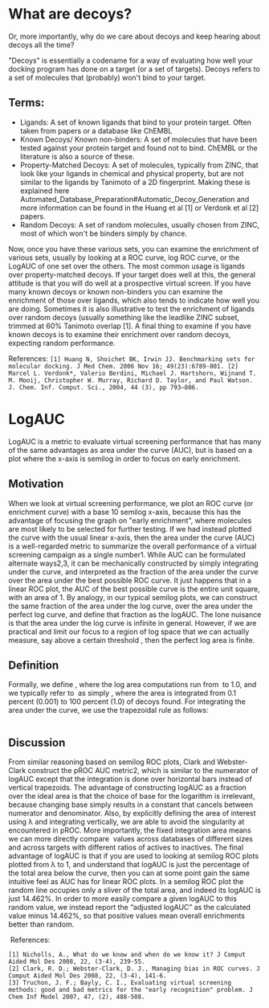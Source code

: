 # What are decoys?
Or, more importantly, why do we care about decoys and keep hearing about decoys all the time?

"Decoys" is essentially a codename for a way of evaluating how well your docking program has done on a target (or a set of targets). Decoys refers to a set of molecules that (probably) won't bind to your target. 
## Terms:
* Ligands: A set of known ligands that bind to your protein target. Often taken from papers or a database like ChEMBL
* Known Decoys/ Known non-binders: A set of molecules that have been tested against your protein target and found not to bind. ChEMBL or the literature is also a source of these.
* Property-Matched Decoys: A set of molecules, typically from ZINC, that look like your ligands in chemical and physical property, but are not similar to the ligands by Tanimoto of a 2D fingerprint. Making these is explained here Automated_Database_Preparation#Automatic_Decoy_Generation and more information can be found in the Huang et al [1] or Verdonk et al [2] papers.
* Random Decoys: A set of random molecules, usually chosen from ZINC, most of which won't be binders simply by chance.

Now, once you have these various sets, you can examine the enrichment of various sets, usually by looking at a ROC curve, log ROC curve, or the LogAUC of one set over the others. The most common usage is ligands over property-matched decoys. If your target does well at this, the general attitude is that you will do well at a prospective virtual screen. If you have many known decoys or known non-binders you can examine the enrichment of those over ligands, which also tends to indicate how well you are doing. Sometimes it is also illustrative to test the enrichment of ligands over random decoys (usually something like the leadlike ZINC subset, trimmed at 60% Tanimoto overlap [1]. A final thing to examine if you have known decoys is to examine their enrichment over random decoys, expecting random performance.

References:
``
[1] Huang N, Shoichet BK, Irwin JJ. Benchmarking sets for molecular docking. J Med Chem. 2006 Nov 16; 49(23):6789-801.
[2] Marcel L. Verdonk*, Valerio Berdini, Michael J. Hartshorn, Wijnand T. M. Mooij, Christopher W. Murray, Richard D. Taylor, and Paul Watson. J. Chem. Inf. Comput. Sci., 2004, 44 (3), pp 793–806.
``
# LogAUC
LogAUC is a metric to evaluate virtual screening performance that has many of the same advantages as area under the curve (AUC), but is based on a plot where the x-axis is semilog in order to focus on early enrichment.
## Motivation
When we look at virtual screening performance, we plot an ROC curve (or enrichment curve) with a base 10 semilog x-axis, because this has the advantage of focusing the graph on "early enrichment", where molecules are most likely to be selected for further testing. If we had instead plotted the curve with the usual linear x-axis, then the area under the curve (AUC) is a well-regarded metric to summarize the overall performance of a virtual screening campaign as a single number1. While AUC can be formulated alternate ways2,3, it can be mechanically constructed by simply integrating under the curve, and interpreted as the fraction of the area under the curve over the area under the best possible ROC curve. It just happens that in a linear ROC plot, the AUC of the best possible curve is the entire unit square, with an area of 1. By analogy, in our typical semilog plots, we can construct the same fraction of the area under the log curve, over the area under the perfect log curve, and define that fraction as the logAUC. The lone nuisance is that the area under the log curve is infinite in general. However, if we are practical and limit our focus to a region of log space that we can actually measure, say above a certain threshold <math>\lambda</math>, then the perfect log area is finite.
## Definition
Formally, we define <math>logAUC_\lambda</math>, where the log area computations run from <math>\lambda</math> to 1.0, and we typically refer to <math>logAUC_{0.001}</math> as simply <math>logAUC</math>, where the area is integrated from 0.1 percent (0.001) to 100 percent (1.0) of decoys found. For integrating the area under the curve, we use the trapezoidal rule as follows:

<math>LogAUC_\lambda=\frac{\displaystyle \sum_{i}^{where~x_i\ge\lambda} (\log_{10} x_{i+1} - \log_{10} x_i)(\frac{y_{i+1}+y_i}{2})}{\log_{10}\frac{1}{\lambda}}</math>
## Discussion
From similar reasoning based on semilog ROC plots, Clark and Webster-Clark construct the pROC AUC metric2, which is similar to the numerator of logAUC except that the integration is done over horizontal bars instead of vertical trapezoids. The advantage of constructing logAUC as a fraction over the ideal area is that the choice of base for the logarithm is irrelevant, because changing base simply results in a constant that cancels between numerator and denominator. Also, by explicitly defining the area of interest using λ and integrating vertically, we are able to avoid the singularity at <math>x_i=0</math> encountered in pROC. More importantly, the fixed integration area means we can more directly compare <math>logAUC_\lambda</math> values across databases of different sizes and across targets with different ratios of actives to inactives. The final advantage of logAUC is that if you are used to looking at semilog ROC plots plotted from λ to 1, and understand that logAUC is just the percentage of the total area below the curve, then you can at some point gain the same intuitive feel as AUC has for linear ROC plots. In a semilog ROC plot the random line occupies only a sliver of the total area, and indeed its logAUC is just 14.462%. In order to more easily compare a given logAUC to this random value, we instead report the “adjusted logAUC” as the calculated value minus 14.462%, so that positive values mean overall enrichments better than random.

<math>Adjusted~LogAUC=LogAUC_{0.001}-0.14462</math>
References:
```
[1] Nicholls, A., What do we know and when do we know it? J Comput Aided Mol Des 2008, 22, (3-4), 239-55.
[2] Clark, R. D.; Webster-Clark, D. J., Managing bias in ROC curves. J Comput Aided Mol Des 2008, 22, (3-4), 141-6.
[3] Truchon, J. F.; Bayly, C. I., Evaluating virtual screening methods: good and bad metrics for the "early recognition" problem. J Chem Inf Model 2007, 47, (2), 488-508.
```
